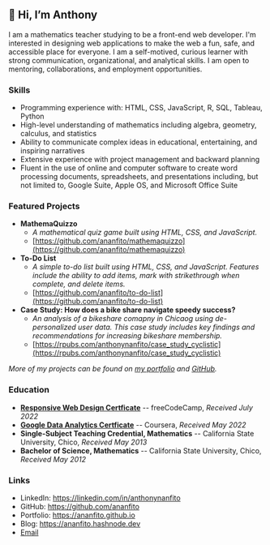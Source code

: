 ## 👋 Hi, I’m Anthony 
I am a mathematics teacher studying to be a front-end web developer. I'm interested in designing web applications to make the web a fun, safe, and accessible place for everyone. I am a self-motived, curious learner with strong communication, organizational, and analytical skills. I am open to mentoring, collaborations, and employment opportunities.

### Skills
- Programming experience with: HTML, CSS, JavaScript, R, SQL, Tableau, Python
- High-level understanding of mathematics including algebra, geometry, calculus, and statistics
- Ability to communicate complex ideas in educational, entertaining, and inspiring narratives
- Extensive experience with project management and backward planning
- Fluent in the use of online and computer software to create word processing documents, spreadsheets, and presentations including, but not limited to, Google Suite, Apple OS, and Microsoft Office Suite

### Featured Projects
- **MathemaQuizzo** 
  - *A mathematical quiz game built using HTML, CSS, and JavaScript.*
  - [https://github.com/ananfito/mathemaquizzo](https://github.com/ananfito/mathemaquizzo)
- **To-Do List** 
  - *A simple to-do list built using HTML, CSS, and JavaScript. Features include the ability to add items, mark with strikethrough when complete, and delete items.*
  - [https://github.com/ananfito/to-do-list](https://github.com/ananfito/to-do-list)
- **Case Study: How does a bike share navigate speedy success?**
  - *An analysis of a bikeshare comapny in Chicaog using de-personalized user data. This case study includes key findings and recommendations for increasing bikeshare membership.*
  - [https://rpubs.com/anthonynanfito/case_study_cyclistic](https://rpubs.com/anthonynanfito/case_study_cyclistic)

*More of my projects can be found on [my portfolio](https://ananfit.github.io/) and [GitHub]([https://github.com/ananfito/](https://github.com/ananfito?tab=repositories)).*

### Education
- **[Responsive Web Design Certficate](https://www.freecodecamp.org/certification/ananfito/responsive-web-design)** -- freeCodeCamp, *Received July 2022*
- **[Google Data Analytics Certficate](https://www.credly.com/badges/dafff9fa-de9f-497f-bd7f-d98c46a24e73/public_url)** -- Coursera, *Received May 2022*
- **Single-Subject Teaching Credential, Mathematics** -- California State University, Chico, *Received May 2013*
- **Bachelor of Science, Mathematics** -- California State University, Chico, *Received May 2012*

### Links
- LinkedIn: https://linkedin.com/in/anthonynanfito
- GitHub: https://github.com/ananfito 
- Portfolio: https://ananfito.github.io 
- Blog: https://ananfito.hashnode.dev
- [Email](https://anthonynanfito.com/contact)
